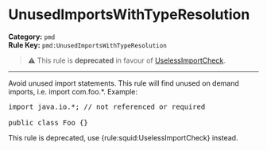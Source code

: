 # UnusedImportsWithTypeResolution
**Category:** `pmd`<br/>
**Rule Key:** `pmd:UnusedImportsWithTypeResolution`<br/>
> :warning: This rule is **deprecated** in favour of [UselessImportCheck](https://rules.sonarsource.com/java/RSPEC-selessImportCheck).

-----

Avoid unused import statements. This rule will find unused on demand imports, i.e. import com.foo.*. Example:
<pre>
import java.io.*; // not referenced or required

public class Foo {}
</pre>

<p>
  This rule is deprecated, use {rule:squid:UselessImportCheck} instead.
</p>

